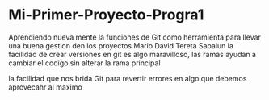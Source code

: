 # Mi-Primer-Proyecto-Progra1

Aprendiendo nueva mente la funciones de Git como herramienta para llevar una buena gestion den los proyectos
Mario David Tereta Sapalun
la facilidad de crear versiones en git es algo maravilloso, las ramas ayudan a cambiar el codigo sin alterar la rama principal

la facilidad que nos brida Git para revertir errores en algo que debemos aprovecahr al maximo
